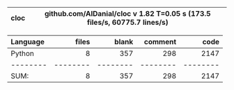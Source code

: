 cloc|github.com/AlDanial/cloc v 1.82  T=0.05 s (173.5 files/s, 60775.7 lines/s)
--- | ---

Language|files|blank|comment|code
:-------|-------:|-------:|-------:|-------:
Python|8|357|298|2147
--------|--------|--------|--------|--------
SUM:|8|357|298|2147
